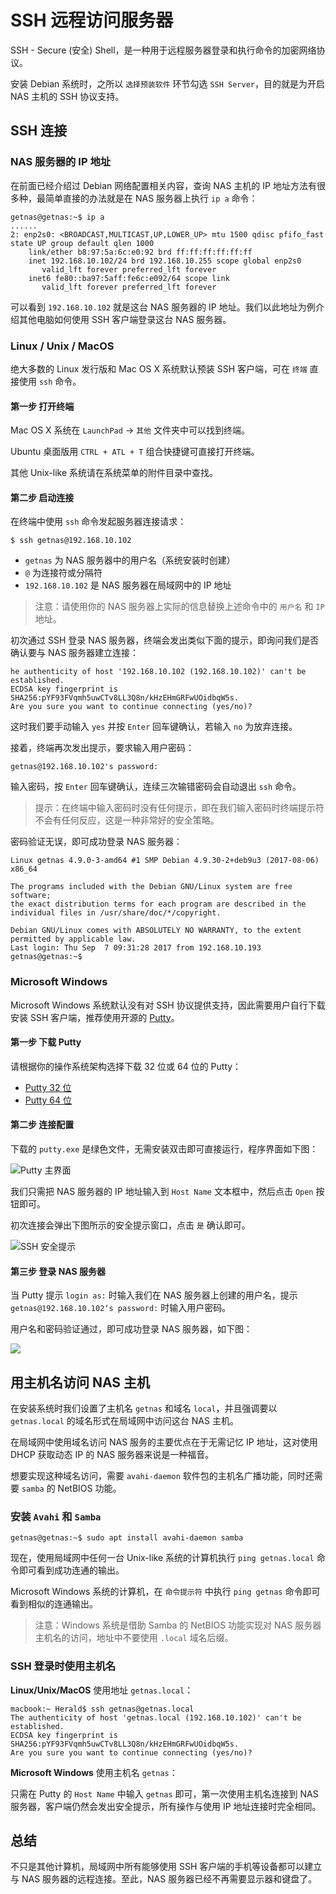 # SSH 远程访问服务器

SSH - Secure (安全) Shell，是一种用于远程服务器登录和执行命令的加密网络协议。

安装 Debian 系统时，之所以 `选择预装软件` 环节勾选 `SSH Server`，目的就是为开启 NAS 主机的 SSH 协议支持。

## SSH 连接

### NAS 服务器的 IP 地址

在前面已经介绍过 Debian 网络配置相关内容，查询 NAS 主机的 IP 地址方法有很多种，最简单直接的办法就是在 NAS 服务器上执行 `ip a` 命令：

```
getnas@getnas:~$ ip a
......
2: enp2s0: <BROADCAST,MULTICAST,UP,LOWER_UP> mtu 1500 qdisc pfifo_fast state UP group default qlen 1000
    link/ether b8:97:5a:6c:e0:92 brd ff:ff:ff:ff:ff:ff
    inet 192.168.10.102/24 brd 192.168.10.255 scope global enp2s0
       valid_lft forever preferred_lft forever
    inet6 fe80::ba97:5aff:fe6c:e092/64 scope link
       valid_lft forever preferred_lft forever
```

可以看到 `192.168.10.102` 就是这台 NAS 服务器的 IP 地址。我们以此地址为例介绍其他电脑如何使用 SSH 客户端登录这台 NAS 服务器。

### Linux / Unix / MacOS

绝大多数的 Linux 发行版和 Mac OS X 系统默认预装 SSH 客户端，可在 `终端` 直接使用 `ssh` 命令。

#### 第一步 打开终端

Mac OS X 系统在 `LaunchPad` -> `其他` 文件夹中可以找到终端。

Ubuntu 桌面版用 `CTRL + ATL + T` 组合快捷键可直接打开终端。

其他 Unix-like 系统请在系统菜单的附件目录中查找。

#### 第二步 启动连接

在终端中使用 `ssh` 命令发起服务器连接请求：

```
$ ssh getnas@192.168.10.102
```

* `getnas` 为 NAS 服务器中的用户名（系统安装时创建）
* `@` 为连接符或分隔符
* `192.168.10.102` 是 NAS 服务器在局域网中的 IP 地址

> 注意：请使用你的 NAS 服务器上实际的信息替换上述命令中的 `用户名` 和 `IP` 地址。

初次通过 SSH 登录 NAS 服务器，终端会发出类似下面的提示，即询问我们是否确认要与 NAS 服务器建立连接：

```
he authenticity of host '192.168.10.102 (192.168.10.102)' can't be established.
ECDSA key fingerprint is SHA256:pYF93FVqmh5uwCTv8LL3Q8n/kHzEHmGRFwUOidbqW5s.
Are you sure you want to continue connecting (yes/no)?
```

这时我们要手动输入 `yes` 并按 `Enter` 回车键确认，若输入 `no` 为放弃连接。

接着，终端再次发出提示，要求输入用户密码：

```
getnas@192.168.10.102's password:
```

输入密码，按 `Enter` 回车键确认，连续三次输错密码会自动退出 `ssh` 命令。

> 提示：在终端中输入密码时没有任何提示，即在我们输入密码时终端提示符不会有任何反应，这是一种非常好的安全策略。

密码验证无误，即可成功登录 NAS 服务器：

```
Linux getnas 4.9.0-3-amd64 #1 SMP Debian 4.9.30-2+deb9u3 (2017-08-06) x86_64

The programs included with the Debian GNU/Linux system are free software;
the exact distribution terms for each program are described in the
individual files in /usr/share/doc/*/copyright.

Debian GNU/Linux comes with ABSOLUTELY NO WARRANTY, to the extent
permitted by applicable law.
Last login: Thu Sep  7 09:31:28 2017 from 192.168.10.193
getnas@getnas:~$
```

### Microsoft Windows

Microsoft Windows 系统默认没有对 SSH 协议提供支持，因此需要用户自行下载安装 SSH 客户端，推荐使用开源的 [Putty](http://www.putty.org/)。

#### 第一步 下载 Putty

请根据你的操作系统架构选择下载 32 位或 64 位的 Putty：

* [Putty 32 位](https://the.earth.li/~sgtatham/putty/latest/w32/putty.exe) 
* [Putty 64 位](https://the.earth.li/~sgtatham/putty/latest/w64/putty.exe)

#### 第二步 连接配置

下载的 `putty.exe` 是绿色文件，无需安装双击即可直接运行，程序界面如下图：

![Putty 主界面](putty.png)

我们只需把 NAS 服务器的 IP 地址输入到 `Host Name` 文本框中，然后点击 `Open` 按钮即可。

初次连接会弹出下图所示的安全提示窗口，点击 `是` 确认即可。

![SSH 安全提示](putty-security-alert.png)

#### 第三步 登录 NAS 服务器

当 Putty 提示 `login as:` 时输入我们在 NAS 服务器上创建的用户名，提示 `getnas@192.168.10.102‘s password:` 时输入用户密码。

用户名和密码验证通过，即可成功登录 NAS 服务器，如下图：

![](putty-login.png)

## 用主机名访问 NAS 主机

在安装系统时我们设置了主机名 `getnas` 和域名 `local`，并且强调要以 `getnas.local` 的域名形式在局域网中访问这台 NAS 主机。

在局域网中使用域名访问 NAS 服务的主要优点在于无需记忆 IP 地址，这对使用 DHCP 获取动态 IP 的 NAS 服务器来说是一种福音。

想要实现这种域名访问，需要 `avahi-daemon` 软件包的主机名广播功能，同时还需要 `samba` 的 NetBIOS 功能。

### 安装 `Avahi` 和 `Samba`

```
getnas@getnas:~$ sudo apt install avahi-daemon samba
```

现在，使用局域网中任何一台 Unix-like 系统的计算机执行 `ping getnas.local` 命令即可看到成功连通的输出。

Microsoft Windows 系统的计算机，在 `命令提示符` 中执行 `ping getnas` 命令即可看到相似的连通输出。

> 注意：Windows 系统是借助 Samba 的 NetBIOS 功能实现对 NAS 服务器主机名的访问，地址中不要使用 `.local` 域名后缀。

### SSH 登录时使用主机名

**Linux/Unix/MacOS** 使用地址 `getnas.local`：

```
macbook:~ Herald$ ssh getnas@getnas.local
The authenticity of host 'getnas.local (192.168.10.102)' can't be established.
ECDSA key fingerprint is SHA256:pYF93FVqmh5uwCTv8LL3Q8n/kHzEHmGRFwUOidbqW5s.
Are you sure you want to continue connecting (yes/no)?
```

**Microsoft Windows** 使用主机名 `getnas`：

只需在 Putty 的 `Host Name` 中输入 `getnas` 即可，第一次使用主机名连接到 NAS 服务器，客户端仍然会发出安全提示，所有操作与使用 IP 地址连接时完全相同。

## 总结

不只是其他计算机，局域网中所有能够使用 SSH 客户端的手机等设备都可以建立与 NAS 服务器的远程连接。至此，NAS 服务器已经不再需要显示器和键盘了。
